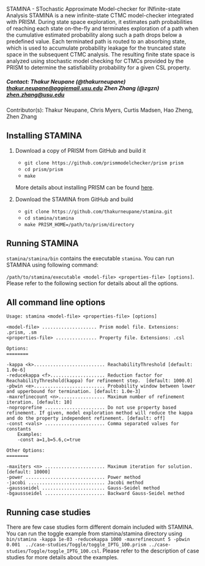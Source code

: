 STAMINA - STochastic Approximate Model-checker for INfinite-state Analysis
STAMINA is a new infinite-state CTMC model-checker integrated with PRISM. During state space exploration, it estimates path probabilities of reaching each state on-the-fly and terminates exploration of a path when the cumulative estimated probability along such a path drops below a predefined value. Each terminated path is routed to an absorbing state, which is used to accumulate probability leakage for the truncated state space in the subsequent CTMC analysis. The resulting finite state space is analyzed using stochastic model checking for CTMCs provided by the PRISM to determine the satisfiability probability for a given CSL property. 

##### Contact: Thakur Neupane (@thakurneupane) thakur.neupane@aggiemail.usu.edu Zhen Zhang (@zgzn) zhen.zhang@usu.edu
               

Contributor(s): Thakur Neupane, Chris Myers, Curtis Madsen, Hao Zheng, Zhen Zhang

## Installing STAMINA

1. Download a copy of PRISM from GitHub and build it
  	* ``git clone https://github.com/prismmodelchecker/prism prism``
  	* ``cd prism/prism``
  	* ``make``

  	More details about installing PRISM can be found [here](http://www.prismmodelchecker.org/).

2. Download the STAMINA from GitHub and build 
  	* ``git clone https://github.com/thakurneupane/stamina.git``
  	* ``cd stamina/stamina``
  	* ``make PRISM_HOME=/path/to/prism/directory``

## Running STAMINA

``stamina/stamina/bin`` contains the executable ``stamina``. You can run STAMINA using following command: 

``/path/to/stamina/executable <model-file> <properties-file> [options]``. Please refer to the following section for details about all the options. 


## All command line options

```
Usage: stamina <model-file> <properties-file> [options]

<model-file> .................... Prism model file. Extensions: .prism, .sm
<properties-file> ............... Property file. Extensions: .csl

Options:
========

-kappa <k>.......................... ReachabilityThreshold [default: 1.0e-6]
-reducekappa <f>.................... Reduction factor for ReachabilityThreshold(kappa) for refinement step.  [default: 1000.0]
-pbwin <e>.......................... Probability window between lower and upperbound for termination. [default: 1.0e-3]
-maxrefinecount <n>................. Maximum number of refinement iteration. [default: 10]
-noproprefine ...................... Do not use property based refinement. If given, model exploration method will reduce the kappa and do the property independent refinement. [default: off]
-const <vals> ...................... Comma separated values for constants
	Examples:
	-const a=1,b=5.6,c=true

Other Options:
========

-maxiters <n> ...................... Maximum iteration for solution. [default: 10000]
-power ............................. Power method
-jacobi ............................ Jacobi method
-gaussseidel ....................... Gauss-Seidel method
-bgaussseidel ...................... Backward Gauss-Seidel method
```

## Running case studies
There are few case studies form different domain included with STAMINA. You can run the toggle example from stamina/stamina directory using ``bin/stamina -kappa 1e-03 -reducekappa 1000 -maxrefinecount 5 -pbwin 0.001  ../case-studies/Toggle/toggle_IPTG_100.prism ../case-studies/Toggle/toggle_IPTG_100.csl``. Please refer to the description of case studies for more details about the examples.
